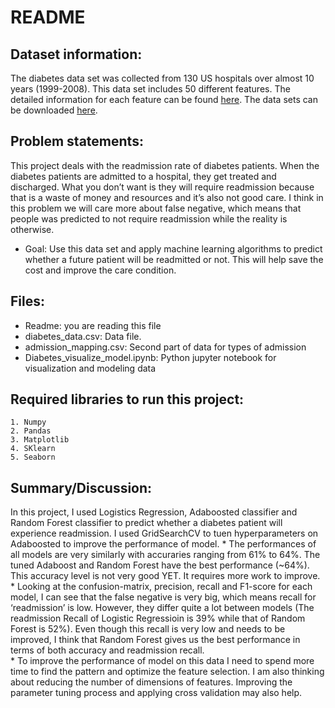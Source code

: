 # README

## Dataset information:
The diabetes data set was collected from 130 US hospitals over almost 10 years (1999-2008). This data set includes 50 different features. The detailed information for each feature can be found [here](https://www.hindawi.com/journals/bmri/2014/781670/tab1/). The data sets can be downloaded [here](https://archive.ics.uci.edu/ml/datasets/diabetes+130-us+hospitals+for+years+1999-2008).

## Problem statements:
This project deals with the readmission rate of diabetes patients. When the diabetes patients are admitted to a hospital, they get treated and discharged. What you don’t want is they will require readmission because that is a waste of money and resources and it’s also not good care. I think in this problem we will care more about false negative, which means that people was predicted to not require readmission while the reality is otherwise. 

- Goal:  Use this data set and apply machine learning algorithms to predict whether a future patient will be readmitted or not. This will help save the cost and improve the care condition.

## Files: 
- Readme: you are reading this file
- diabetes\_data.csv: Data file.
- admission\_mapping.csv: Second part of data for types of admission
- Diabetes\_visualize\_model.ipynb: Python jupyter notebook for visualization and modeling data
                                         
## Required libraries to run this project: 
    1. Numpy
    2. Pandas
    3. Matplotlib
    4. SKlearn
    5. Seaborn

## Summary/Discussion:
In this project, I used Logistics Regression, Adaboosted classifier and Random Forest classifier to predict whether a diabetes patient will experience readmission. I used GridSearchCV to tuen hyperparameters on Adaboosted to improve the performance of model.
    * The performances of all models are very similarly with accuraries ranging from 61% to 64%. The tuned Adaboost and Random Forest have the best performance (~64%). This accuracy level is not very good YET. It requires more work to improve.
    * Looking at the confusion-matrix, precision, recall and F1-score for each model, I can see that the false negative is very big, which means recall for ‘readmission’ is low. However, they differ quite a lot between models (The readmission Recall of Logistic Regressioin is 39% while that of Random Forest is 52%). Even though this recall is very low and needs to be improved, I think that Random Forest gives us the best performance in terms of both accuracy and readmission recall.  
    * To improve the performance of model on this data I need to spend more time to find the pattern and optimize the feature selection. I am also thinking about reducing the number of dimensions of features. Improving the parameter tuning process and applying cross validation may also help.
